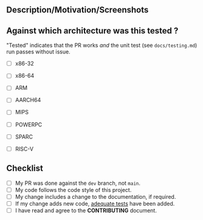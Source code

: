 
## Description/Motivation/Screenshots

<!-- Describe technically what your patch does. -->
<!-- Why is this change required? What problem does it solve? -->
<!-- Why is this patch will make a better world? -->
<!-- How does this look? Add a screenshot if you can -->


## Against which architecture was this tested ?

"Tested" indicates that the PR works *and* the unit test (see `docs/testing.md`) run passes without issue.

 * [ ] x86-32
 * [ ] x86-64
 * [ ] ARM
 * [ ] AARCH64
 * [ ] MIPS
 * [ ] POWERPC
 * [ ] SPARC
 * [ ] RISC-V


## Checklist

<!-- N.B.: Your patch won't be reviewed unless fulfilling the following base requirements: -->
<!--- Put an `x` in all the boxes that are complete, or that don't apply -->
- [ ] My PR was done against the `dev` branch, not `main`.
- [ ] My code follows the code style of this project.
- [ ] My change includes a change to the documentation, if required.
- [ ] If my change adds new code, [adequate tests](docs/testing.md) have been added.
- [ ] I have read and agree to the **CONTRIBUTING** document.
